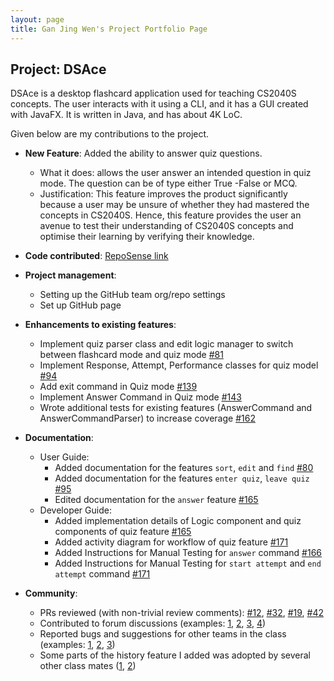 ```yaml
---
layout: page
title: Gan Jing Wen's Project Portfolio Page
---
```


## Project: DSAce

DSAce is a desktop flashcard application used for teaching CS2040S concepts. The user interacts with it using a CLI, and it has a GUI created with JavaFX. It is written in Java, and has about 4K LoC.

Given below are my contributions to the project.

* **New Feature**: Added the ability to answer quiz questions.
  * What it does: allows the user answer an intended question in quiz mode. The question can be of type either True
  -False or MCQ.
  * Justification: This feature improves the product significantly because a user may be unsure of whether they had
   mastered the concepts in CS2040S. Hence, this feature provides the user an avenue to test their understanding of
    CS2040S concepts and optimise their learning by verifying their knowledge.

* **Code contributed**: [RepoSense link](https://nus-cs2103-ay2021s1.github.io/tp-dashboard/#breakdown=true&search=&sort=groupTitle&sortWithin=title&since=2020-08-14&until=2020-11-09&timeframe=commit&mergegroup=&groupSelect=groupByRepos&checkedFileTypes=docs~functional-code~test-code~other&tabOpen=true&tabType=authorship&tabAuthor=gan-jw&tabRepo=AY2021S1-CS2103-T14-2%2Ftp%5Bmaster%5D&authorshipIsMergeGroup=false&authorshipFileTypes=docs~functional-code~test-code)

* **Project management**:
  * Setting up the GitHub team org/repo settings
  * Set up GitHub page

* **Enhancements to existing features**:
  * Implement quiz parser class and edit logic manager to switch between flashcard mode and quiz mode [\#81](https://github.com/AY2021S1-CS2103-T14-2/tp/pull/81)
  * Implement Response, Attempt, Performance classes for quiz model [\#94](https://github.com/AY2021S1-CS2103-T14-2/tp/pull/94)
  * Add exit command in Quiz mode [\#139](https://github.com/AY2021S1-CS2103-T14-2/tp/pull/139)
  * Implement Answer Command in Quiz mode [\#143](https://github.com/AY2021S1-CS2103-T14-2/tp/pull/143)
  * Wrote additional tests for existing features (AnswerCommand and AnswerCommandParser) to increase coverage [\#162
  ](https://github.com/AY2021S1-CS2103-T14-2/tp/pull/162)

* **Documentation**:
  * User Guide:
    * Added documentation for the features `sort`, `edit` and `find` [\#80](https://github.com/AY2021S1-CS2103-T14-2/tp/pull/80)
    * Added documentation for the features `enter quiz`, `leave quiz` [\#95](https://github.com/AY2021S1-CS2103-T14-2/tp/pull/95)
    * Edited documentation for the `answer` feature [\#165](https://github.com/AY2021S1-CS2103-T14-2/tp/pull/165)
  * Developer Guide:
    * Added implementation details of Logic component and quiz components of quiz feature [\#165](https://github.com/AY2021S1-CS2103-T14-2/tp/pull/165)
    * Added activity diagram for workflow of quiz feature [\#171](https://github.com/AY2021S1-CS2103-T14-2/tp/pull/171)
    * Added Instructions for Manual Testing for `answer` command [\#166](https://github.com/AY2021S1-CS2103-T14-2/tp/pull/166)
    * Added Instructions for Manual Testing for `start attempt` and `end attempt` command [\#171](https://github.com/AY2021S1-CS2103-T14-2/tp/pull/171)

* **Community**:
  * PRs reviewed (with non-trivial review comments): [\#12](), [\#32](), [\#19](), [\#42]()
  * Contributed to forum discussions (examples: [1](), [2](), [3](), [4]())
  * Reported bugs and suggestions for other teams in the class (examples: [1](), [2](), [3]())
  * Some parts of the history feature I added was adopted by several other class mates ([1](), [2]())
  